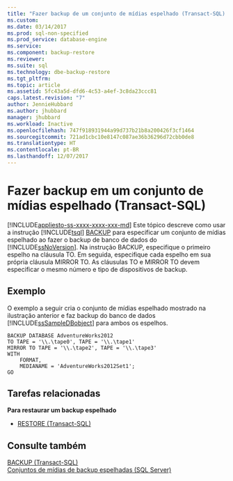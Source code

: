 ```yaml
---
title: "Fazer backup de um conjunto de mídias espelhado (Transact-SQL)   Microsoft Docs"
ms.custom: 
ms.date: 03/14/2017
ms.prod: sql-non-specified
ms.prod_service: database-engine
ms.service: 
ms.component: backup-restore
ms.reviewer: 
ms.suite: sql
ms.technology: dbe-backup-restore
ms.tgt_pltfrm: 
ms.topic: article
ms.assetid: 5fc43a5d-dfd6-4c53-a4ef-3c8da23ccc81
caps.latest.revision: "7"
author: JennieHubbard
ms.author: jhubbard
manager: jhubbard
ms.workload: Inactive
ms.openlocfilehash: 747f918931944a99d737b21b8a200426f3cf1464
ms.sourcegitcommit: 721ad1cbc10e8147c087ae36b36296d72cbb0de8
ms.translationtype: HT
ms.contentlocale: pt-BR
ms.lasthandoff: 12/07/2017
---
```

# <a name="back-up-to-a-mirrored-media-set-transact-sql"></a>Fazer backup em um conjunto de mídias espelhado (Transact-SQL)
[!INCLUDE[appliesto-ss-xxxx-xxxx-xxx-md](../../includes/appliesto-ss-xxxx-xxxx-xxx-md.md)] Este tópico descreve como usar a instrução [!INCLUDE[tsql](../../includes/tsql-md.md)] [BACKUP](../../t-sql/statements/backup-transact-sql.md) para especificar um conjunto de mídias espelhado ao fazer o backup de banco de dados do [!INCLUDE[ssNoVersion](../../includes/ssnoversion-md.md)]. Na instrução BACKUP, especifique o primeiro espelho na cláusula TO. Em seguida, especifique cada espelho em sua própria cláusula MIRROR TO. As cláusulas TO e MIRROR TO devem especificar o mesmo número e tipo de dispositivos de backup.  
  
## <a name="example"></a>Exemplo  
 O exemplo a seguir cria o conjunto de mídias espelhado mostrado na ilustração anterior e faz backup do banco de dados [!INCLUDE[ssSampleDBobject](../../includes/sssampledbobject-md.md)] para ambos os espelhos.  
  
```  
BACKUP DATABASE AdventureWorks2012  
TO TAPE = '\\.\tape0', TAPE = '\\.\tape1'  
MIRROR TO TAPE = '\\.\tape2', TAPE = '\\.\tape3'  
WITH  
    FORMAT,  
    MEDIANAME = 'AdventureWorks2012Set1';  
GO  
```  
  
## <a name="related-tasks"></a>Tarefas relacionadas  
 **Para restaurar um backup espelhado**  
  
-   [RESTORE &#40;Transact-SQL&#41;](../../t-sql/statements/restore-statements-transact-sql.md)  
  
## <a name="see-also"></a>Consulte também  
 [BACKUP &#40;Transact-SQL&#41;](../../t-sql/statements/backup-transact-sql.md)   
 [Conjuntos de mídias de backup espelhadas &#40;SQL Server&#41;](../../relational-databases/backup-restore/mirrored-backup-media-sets-sql-server.md)  
  
  
